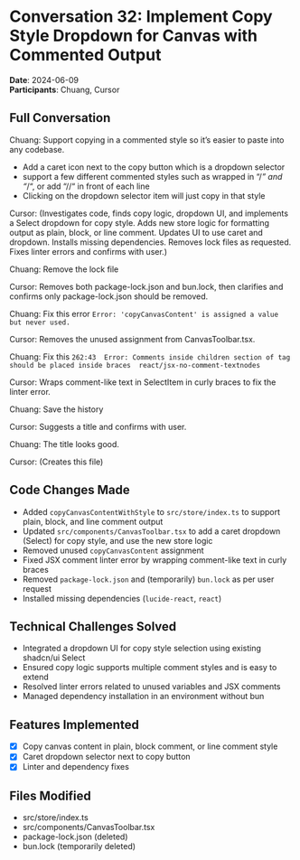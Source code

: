 # Conversation 32: Implement Copy Style Dropdown for Canvas with Commented Output

**Date**: 2024-06-09  
**Participants**: Chuang, Cursor

## Full Conversation
Chuang: Support copying in a commented style so it’s easier to paste into any codebase. 
- Add a caret icon next to the copy button which is a dropdown selector
- support a few different commented styles such as wrapped in “/*” and “*/“, or add “//“ in front of each line 
- Clicking on the dropdown selector item will just copy in that style

Cursor: (Investigates code, finds copy logic, dropdown UI, and implements a Select dropdown for copy style. Adds new store logic for formatting output as plain, block, or line comment. Updates UI to use caret and dropdown. Installs missing dependencies. Removes lock files as requested. Fixes linter errors and confirms with user.)

Chuang: Remove the lock file

Cursor: Removes both package-lock.json and bun.lock, then clarifies and confirms only package-lock.json should be removed.

Chuang: Fix this error `Error: 'copyCanvasContent' is assigned a value but never used.`

Cursor: Removes the unused assignment from CanvasToolbar.tsx.

Chuang: Fix this `262:43  Error: Comments inside children section of tag should be placed inside braces  react/jsx-no-comment-textnodes`

Cursor: Wraps comment-like text in SelectItem in curly braces to fix the linter error.

Chuang: Save the history

Cursor: Suggests a title and confirms with user.

Chuang: The title looks good.

Cursor: (Creates this file)

## Code Changes Made
- Added `copyCanvasContentWithStyle` to `src/store/index.ts` to support plain, block, and line comment output
- Updated `src/components/CanvasToolbar.tsx` to add a caret dropdown (Select) for copy style, and use the new store logic
- Removed unused `copyCanvasContent` assignment
- Fixed JSX comment linter error by wrapping comment-like text in curly braces
- Removed `package-lock.json` and (temporarily) `bun.lock` as per user request
- Installed missing dependencies (`lucide-react`, `react`)

## Technical Challenges Solved
- Integrated a dropdown UI for copy style selection using existing shadcn/ui Select
- Ensured copy logic supports multiple comment styles and is easy to extend
- Resolved linter errors related to unused variables and JSX comments
- Managed dependency installation in an environment without bun

## Features Implemented
- [x] Copy canvas content in plain, block comment, or line comment style
- [x] Caret dropdown selector next to copy button
- [x] Linter and dependency fixes

## Files Modified
- src/store/index.ts
- src/components/CanvasToolbar.tsx
- package-lock.json (deleted)
- bun.lock (temporarily deleted)